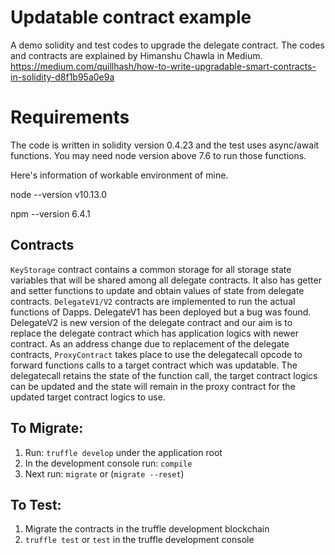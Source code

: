 # Updatable contract example
A demo solidity and test codes to upgrade the delegate contract. The codes and contracts are explained by Himanshu Chawla in Medium.
https://medium.com/quillhash/how-to-write-upgradable-smart-contracts-in-solidity-d8f1b95a0e9a

# Requirements
The code is written in solidity version 0.4.23 and the test uses async/await functions.
You may need node version above 7.6 to run those functions.

Here's information of workable environment of mine.

node --version
v10.13.0

npm --version
6.4.1

## Contracts
`KeyStorage` contract contains a common storage for all storage state variables that will be shared among all delegate contracts. It also has getter and setter functions to update and obtain values of state from delegate contracts. `DelegateV1/V2` contracts are implemented to run the actual functions of Dapps. DelegateV1 has been deployed but a bug was found. DelegateV2 is new version of the delegate contract and our aim is to replace the delegate contract which has application logics with newer contract. As an address change due to replacement of the delegate contracts, `ProxyContract` takes place to use the delegatecall opcode to forward functions calls to a target contract which was updatable. The delegatecall retains the state of the function call, the target contract logics can be updated and the state will remain in the proxy contract for the updated target contract logics to use.

## To Migrate:
1. Run: `truffle develop` under the application root
2. In the development console run: `compile`
3. Next run: `migrate` or (`migrate --reset`)

## To Test:
1. Migrate the contracts in the truffle development blockchain
2. `truffle test` or `test` in the truffle development console 
